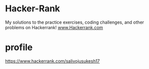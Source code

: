 # Hacker-Rank
My solutions to the practice exercises, coding challenges, and other problems on Hackerrank! www.Hackerrank.com
# profile
https://www.hackerrank.com/salivojusukesh17
